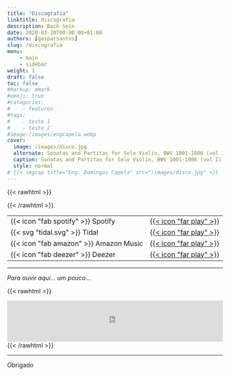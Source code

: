 ```yaml
---
title: "Discografia"
linktitle: discografia
description: Bach Solo
date: 2020-03-20T00:00:00+01:00
authors: [gasparsantos]
slug: /discografia
menu: 
    - main
    - sidebar
weight: 1
draft: false
toc: false
#markup: mmark
#emoji: true
#categories: 
#    - features
#tags:
#    - teste 1
#    - teste 2
#image:/images/engcapela.webp
cover:
  image: /images/disco.jpg
  alternate: Sonatas and Partitas for Solo Violin, BWV 1001-1006 (vol I)
  caption: Sonatas and Partitas for Solo Violin, BWV 1001-1006 (vol I)
  style: normal
# {{< imgcap title="Eng. Domingos Capela" src="/images/disco.jpg" >}}
---
```


{{< rawhtml >}}
<style>
table, tl, tr, th, td {
   border: none!important;
}
</style>
{{< /rawhtml >}}

|              |       |
|--------------|------:|
| {{< icon "fab spotify" >}} Spotify     | [{{< icon "far play" >}}](https://open.spotify.com/album/7s0pLID0Kqvts19acGKuxc) |
| {{< svg "tidal.svg" >}} Tidal | [{{< icon "far play" >}}](https://listen.tidal.com/album/222183927) |
| {{< icon "fab amazon" >}} Amazon Music | [{{< icon "far play" >}}](https://music.amazon.com/albums/B09WB2KDB3) |
| {{< icon "fab deezer" >}} Deezer       | [{{< icon "far play" >}}](https://www.deezer.com/album/305246727) |

---

*Para ouvir aqui... um pouco...*

{{< rawhtml >}}
<iframe src="https://embed.tidal.com/albums/222183927" allowfullscreen="allowfullscreen" frameborder="0" style="width:100%;height:96px"></iframe>
{{< /rawhtml >}}

---

Obrigado
